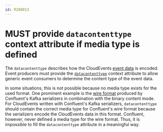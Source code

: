```yaml
---
id: R200013
---
```


# MUST provide `datacontenttype` context attribute if media type is defined

The `datacontenttype` describes how the CloudEvents [event data](https://github.com/cloudevents/spec/blob/v1.0.2/cloudevents/spec.md#event-data) is encoded.
Event producers must provide the [`datacontenttype`](https://github.com/cloudevents/spec/blob/main/cloudevents/spec.md#datacontenttype) context attribute to allow generic event consumers to determine the content type of the event data.

In some situations, this is not possible because no media type exists for the used format.
One prominent example is the [wire format](https://docs.confluent.io/platform/current/schema-registry/serdes-develop/index.html#wire-format) produced by Confluent's Kafka serializers in combination with the binary content mode.
For CloudEvents written with Confluent's Kafka serializers, `datacontenttype` should contain the correct media type for Confluent's wire format because the serializers encode the CloudEvents data in this format.
Confluent, however, never defined a media type for the wire format. Thus, it is impossible to fill the `datacontenttype` attribute in a meaningful way.
